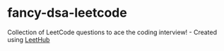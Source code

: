 # fancy-dsa-leetcode
Collection of LeetCode questions to ace the coding interview! - Created using [LeetHub](https://github.com/QasimWani/LeetHub)
